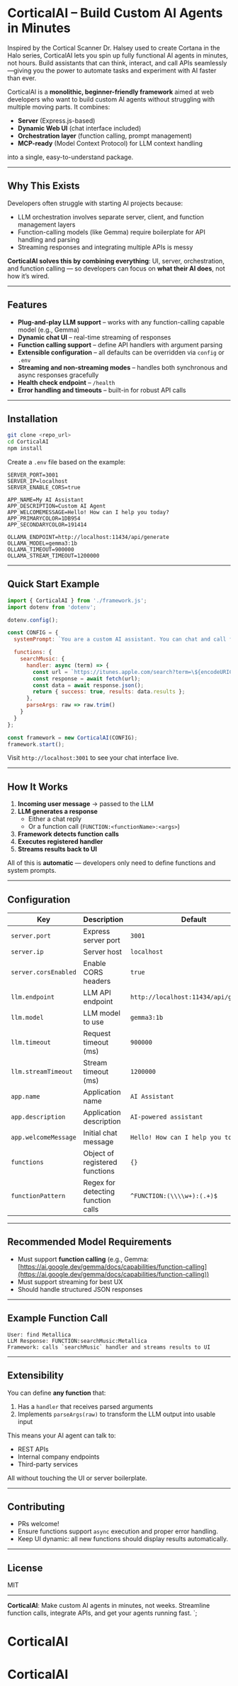 # CorticalAI – Build Custom AI Agents in Minutes

Inspired by the Cortical Scanner Dr. Halsey used to create Cortana in the Halo series, CorticalAI lets you spin up fully functional AI agents in minutes, not hours. Build assistants that can think, interact, and call APIs seamlessly—giving you the power to automate tasks and experiment with AI faster than ever.

CorticalAI is a **monolithic, beginner-friendly framework** aimed at web developers who want to build custom AI agents without struggling with multiple moving parts. It combines:

- **Server** (Express.js-based)  
- **Dynamic Web UI** (chat interface included)  
- **Orchestration layer** (function calling, prompt management)  
- **MCP-ready** (Model Context Protocol) for LLM context handling  

into a single, easy-to-understand package.  

---

## Why This Exists

Developers often struggle with starting AI projects because:

- LLM orchestration involves separate server, client, and function management layers  
- Function-calling models (like Gemma) require boilerplate for API handling and parsing  
- Streaming responses and integrating multiple APIs is messy  

**CorticalAI solves this by combining everything**: UI, server, orchestration, and function calling — so developers can focus on **what their AI does**, not how it’s wired.

---

## Features

- **Plug-and-play LLM support** – works with any function-calling capable model (e.g., Gemma)  
- **Dynamic chat UI** – real-time streaming of responses  
- **Function calling support** – define API handlers with argument parsing  
- **Extensible configuration** – all defaults can be overridden via `config` or `.env`  
- **Streaming and non-streaming modes** – handles both synchronous and async responses gracefully  
- **Health check endpoint** – `/health`  
- **Error handling and timeouts** – built-in for robust API calls  

---

## Installation

```bash
git clone <repo_url>
cd CorticalAI
npm install
```

Create a `.env` file based on the example:

```env
SERVER_PORT=3001
SERVER_IP=localhost
SERVER_ENABLE_CORS=true

APP_NAME=My AI Assistant
APP_DESCRIPTION=Custom AI Agent
APP_WELCOMEMESSAGE=Hello! How can I help you today?
APP_PRIMARYCOLOR=1DB954
APP_SECONDARYCOLOR=191414

OLLAMA_ENDPOINT=http://localhost:11434/api/generate
OLLAMA_MODEL=gemma3:1b
OLLAMA_TIMEOUT=900000
OLLAMA_STREAM_TIMEOUT=1200000
```

---

## Quick Start Example

```javascript
import { CorticalAI } from './framework.js';
import dotenv from 'dotenv';

dotenv.config();

const CONFIG = {
  systemPrompt: `You are a custom AI assistant. You can chat and call functions.`,

  functions: {
    searchMusic: {
      handler: async (term) => {
        const url = `https://itunes.apple.com/search?term=\${encodeURIComponent(term)}&limit=10`;
        const response = await fetch(url);
        const data = await response.json();
        return { success: true, results: data.results };
      },
      parseArgs: raw => raw.trim()
    }
  }
};

const framework = new CorticalAI(CONFIG);
framework.start();
```

Visit `http://localhost:3001` to see your chat interface live.

---

## How It Works

1. **Incoming user message** → passed to the LLM  
2. **LLM generates a response**  
   - Either a chat reply  
   - Or a function call (`FUNCTION:<functionName>:<args>`)  
3. **Framework detects function calls**  
4. **Executes registered handler**  
5. **Streams results back to UI**  

All of this is **automatic** — developers only need to define functions and system prompts.

---

## Configuration

| Key | Description | Default |
|-----|-------------|---------|
| `server.port` | Express server port | `3001` |
| `server.ip` | Server host | `localhost` |
| `server.corsEnabled` | Enable CORS headers | `true` |
| `llm.endpoint` | LLM API endpoint | `http://localhost:11434/api/generate` |
| `llm.model` | LLM model to use | `gemma3:1b` |
| `llm.timeout` | Request timeout (ms) | `900000` |
| `llm.streamTimeout` | Stream timeout (ms) | `1200000` |
| `app.name` | Application name | `AI Assistant` |
| `app.description` | Application description | `AI-powered assistant` |
| `app.welcomeMessage` | Initial chat message | `Hello! How can I help you today?` |
| `functions` | Object of registered functions | `{}` |
| `functionPattern` | Regex for detecting function calls | `^FUNCTION:(\\\\w+):(.+)$` |

---

## Recommended Model Requirements

- Must support **function calling** (e.g., Gemma: [https://ai.google.dev/gemma/docs/capabilities/function-calling](https://ai.google.dev/gemma/docs/capabilities/function-calling))  
- Must support streaming for best UX  
- Should handle structured JSON responses  

---

## Example Function Call

```
User: find Metallica
LLM Response: FUNCTION:searchMusic:Metallica
Framework: calls `searchMusic` handler and streams results to UI
```

---

## Extensibility

You can define **any function** that:

1. Has a `handler` that receives parsed arguments  
2. Implements `parseArgs(raw)` to transform the LLM output into usable input  

This means your AI agent can talk to:

- REST APIs  
- Internal company endpoints  
- Third-party services  

All without touching the UI or server boilerplate.

---

## Contributing

- PRs welcome!  
- Ensure functions support `async` execution and proper error handling.  
- Keep UI dynamic: all new functions should display results automatically.

---

## License

MIT

---

**CorticalAI**: Make custom AI agents in minutes, not weeks. Streamline function calls, integrate APIs, and get your agents running fast.
`;
# CorticalAI
# CorticalAI

